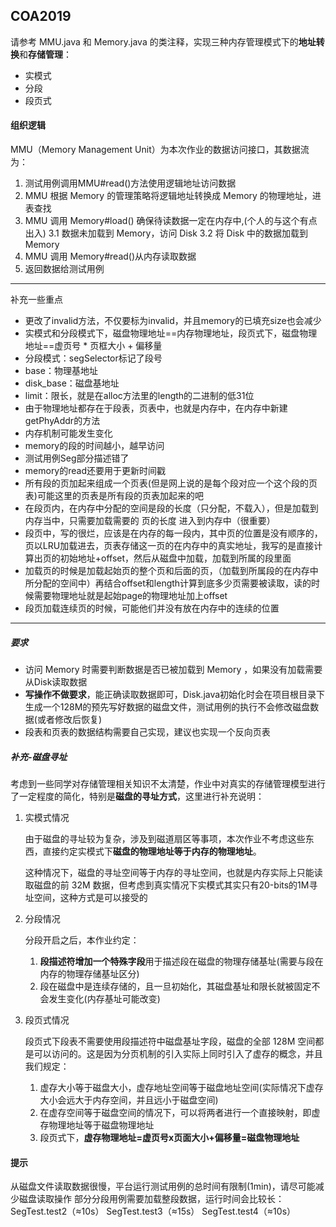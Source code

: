 ## COA2019

请参考 MMU.java 和 Memory.java 的类注释，实现三种内存管理模式下的**地址转换**和**存储管理**：
 - 实模式
 - 分段
 - 段页式




#### 组织逻辑

MMU（Memory Management Unit）为本次作业的数据访问接口，其数据流为：

1. 测试用例调用MMU#read()方法使用逻辑地址访问数据
2. MMU 根据 Memory 的管理策略将逻辑地址转换成 Memory 的物理地址，进表查找
3. MMU 调用 Memory#load() 确保待读数据一定在内存中,(个人的与这个有点出入)
	3.1 数据未加载到 Memory，访问 Disk
	3.2 将 Disk 中的数据加载到 Memory
4. MMU 调用 Memory#read()从内存读取数据
5. 返回数据给测试用例

---
补充一些重点
* 更改了invalid方法，不仅要标为invalid，并且memory的已填充size也会减少
* 实模式和分段模式下，磁盘物理地址==内存物理地址，段页式下，磁盘物理地址==虚页号 * 页框大小 + 偏移量
* 分段模式：segSelector标记了段号
* base：物理基地址
* disk_base：磁盘基地址
* limit：限长，就是在alloc方法里的length的二进制的低31位
* 由于物理地址都存在于段表，页表中，也就是内存中，在内存中新建getPhyAddr的方法
* 内存机制可能发生变化
* memory的段的时间越小，越早访问
* 测试用例Seg部分描述错了
* memory的read还要用于更新时间戳
* 所有段的页加起来组成一个页表(但是网上说的是每个段对应一个这个段的页表)可能这里的页表是所有段的页表加起来的吧
* 在段页内，在内存中分配的空间是段的长度（只分配，不载入），但是加载到内存当中，只需要加载需要的 页的长度 进入到内存中（很重要）
* 段页中，写的很烂，应该是在内存的每一段内，其中页的位置是没有顺序的，页以LRU加载进去，页表存储这一页的在内存中的真实地址，我写的是直接计算出页的初始地址+offset，然后从磁盘中加载，加载到所属的段里面
* 加载页的时候是加载起始页的整个页和后面的页，（加载到所属段的在内存中所分配的空间中）再结合offset和length计算到底多少页需要被读取，读的时候需要物理地址就是起始page的物理地址加上offset
* 段页加载连续页的时候，可能他们并没有放在内存中的连续的位置



---
##### 要求

- 访问 Memory 时需要判断数据是否已被加载到 Memory ，如果没有加载需要从Disk读取数据
- **写操作不做要求**，能正确读取数据即可，Disk.java初始化时会在项目根目录下生成一个128M的预先写好数据的磁盘文件，测试用例的执行不会修改磁盘数据(或者修改后恢复)
- 段表和页表的数据结构需要自己实现，建议也实现一个反向页表




##### 补充-磁盘寻址
考虑到一些同学对存储管理相关知识不太清楚，作业中对真实的存储管理模型进行了一定程度的简化，特别是**磁盘的寻址方式**，这里进行补充说明：

1. 实模式情况

    由于磁盘的寻址较为复杂，涉及到磁道扇区等事项，本次作业不考虑这些东西，直接约定实模式下**磁盘的物理地址等于内存的物理地址**。
	
	这种情况下，磁盘的寻址空间等于内存的寻址空间，也就是内存实际上只能读取磁盘的前 32M 数据，但考虑到真实情况下实模式其实只有20-bits的1M寻址空间，这种方式是可以接受的

2. 分段情况

   分段开启之后，本作业约定：
    
   1. **段描述符增加一个特殊字段**用于描述段在磁盘的物理存储基址(需要与段在内存的物理存储基址区分)
   2. 段在磁盘中是连续存储的，且一旦初始化，其磁盘基址和限长就被固定不会发生变化(内存基址可能改变)

3. 段页式情况

   段页式下段表不需要使用段描述符中磁盘基址字段，磁盘的全部 128M 空间都是可以访问的。这是因为分页机制的引入实际上同时引入了虚存的概念，并且我们规定：

   1. 虚存大小等于磁盘大小，虚存地址空间等于磁盘地址空间(实际情况下虚存大小会远大于内存空间，并且远小于磁盘空间)
   2. 在虚存空间等于磁盘空间的情况下，可以将两者进行一个直接映射，即虚存物理地址等于磁盘物理地址
   3. 段页式下，**虚存物理地址=虚页号x页面大小+偏移量=磁盘物理地址**




#### 提示
从磁盘文件读取数据很慢，平台运行测试用例的总时间有限制(1min)，请尽可能减少磁盘读取操作
部分分段用例需要加载整段数据，运行时间会比较长：
SegTest.test2（≈10s）
SegTest.test3（≈15s）
SegTest.test4（≈10s）